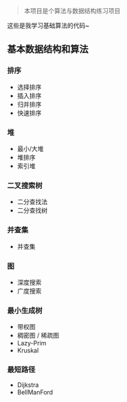 > 本项目是个算法与数据结构练习项目

这些是我学习基础算法的代码~

## 基本数据结构和算法

### 排序
 + 选择排序
 + 插入排序
 + 归并排序
 + 快速排序

### 堆
  + 最小/大堆 
  + 堆排序
  + 索引堆

### 二叉搜索树
  + 二分查找法
  + 二分查找树

### 并查集
  + 并查集

### 图
  + 深度搜索
  + 广度搜索

### 最小生成树
  + 带权图
  + 稠密图 / 稀疏图
  + Lazy-Prim
  + Kruskal

### 最短路径
  + Dijkstra
  + BellManFord